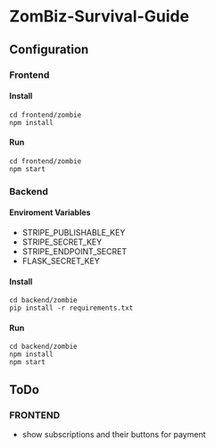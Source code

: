 # ZomBiz-Survival-Guide

## Configuration

### Frontend

#### Install
```
cd frontend/zombie
npm install
```
#### Run
```
cd frontend/zombie
npm start
```

### Backend

#### Enviroment Variables
- STRIPE_PUBLISHABLE_KEY
- STRIPE_SECRET_KEY
- STRIPE_ENDPOINT_SECRET
- FLASK_SECRET_KEY

#### Install
```
cd backend/zombie
pip install -r requirements.txt
```

#### Run
```
cd backend/zombie
npm install
npm start
```

## ToDo
### FRONTEND
- show subscriptions and their buttons for payment
